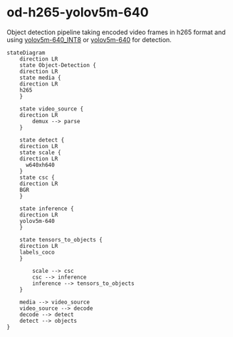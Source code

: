 # od-h265-yolov5m-640

Object detection pipeline taking encoded video frames in h265 format and using [yolov5m-640_INT8](https://github.com/dlstreamer/pipeline-zoo-models/tree/main/storage/yolov5m-640_INT8) or [yolov5m-640](https://github.com/dlstreamer/pipeline-zoo-models/tree/main/storage/yolov5m-640) for detection.

```mermaid
stateDiagram
    direction LR
    state Object-Detection {
    direction LR
    state media {
	direction LR
    h265
    }

    state video_source {
	direction LR
		demux --> parse
    }

    state detect {
	direction LR
    state scale {
	direction LR
      w640xh640
    }
    state csc {
	direction LR
    BGR
    }

    state inference {
	direction LR
	yolov5m-640
    }

    state tensors_to_objects {
	direction LR
    labels_coco
    }

		scale --> csc
		csc --> inference
		inference --> tensors_to_objects
    }

    media --> video_source
    video_source --> decode
    decode --> detect
    detect --> objects
}
```
